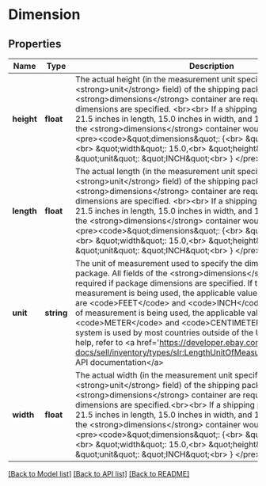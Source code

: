 # Dimension

## Properties
Name | Type | Description | Notes
------------ | ------------- | ------------- | -------------
**height** | **float** | The actual height (in the measurement unit specified in the &lt;strong&gt;unit&lt;/strong&gt; field) of the shipping package. All fields of the &lt;strong&gt;dimensions&lt;/strong&gt; container are required if package dimensions are specified. &lt;br&gt;&lt;br&gt; If a shipping package measured 21.5 inches in length, 15.0 inches in width, and 12.0 inches in height, the &lt;strong&gt;dimensions&lt;/strong&gt; container would look as follows: &lt;br&gt; &lt;pre&gt;&lt;code&gt;\&quot;dimensions\&quot;: {&lt;br&gt; \&quot;length\&quot;: 21.5,&lt;br&gt; \&quot;width\&quot;: 15.0,&lt;br&gt; \&quot;height\&quot;: 12.0,&lt;br&gt; \&quot;unit\&quot;: \&quot;INCH\&quot;&lt;br&gt; } &lt;/pre&gt;&lt;/code&gt; | [optional] 
**length** | **float** | The actual length (in the measurement unit specified in the &lt;strong&gt;unit&lt;/strong&gt; field) of the shipping package. All fields of the &lt;strong&gt;dimensions&lt;/strong&gt; container are required if package dimensions are specified. &lt;br&gt;&lt;br&gt; If a shipping package measured 21.5 inches in length, 15.0 inches in width, and 12.0 inches in height,  the &lt;strong&gt;dimensions&lt;/strong&gt; container would look as follows: &lt;br&gt; &lt;pre&gt;&lt;code&gt;\&quot;dimensions\&quot;: {&lt;br&gt; \&quot;length\&quot;: 21.5,&lt;br&gt; \&quot;width\&quot;: 15.0,&lt;br&gt; \&quot;height\&quot;: 12.0,&lt;br&gt; \&quot;unit\&quot;: \&quot;INCH\&quot;&lt;br&gt; } &lt;/pre&gt;&lt;/code&gt; | [optional] 
**unit** | **string** | The unit of measurement used to specify the dimensions of a shipping package. All fields of the &lt;strong&gt;dimensions&lt;/strong&gt; container are required if package dimensions are specified. If the English system of measurement is being used, the applicable values for dimension units are &lt;code&gt;FEET&lt;/code&gt; and &lt;code&gt;INCH&lt;/code&gt;. If the metric system of measurement is being used, the applicable values for weight units are &lt;code&gt;METER&lt;/code&gt; and &lt;code&gt;CENTIMETER&lt;/code&gt;. The metric system is used by most countries outside of the US. For implementation help, refer to &lt;a href&#x3D;&#x27;https://developer.ebay.com/api-docs/sell/inventory/types/slr:LengthUnitOfMeasureEnum&#x27;&gt;eBay API documentation&lt;/a&gt; | [optional] 
**width** | **float** | The actual width (in the measurement unit specified in the &lt;strong&gt;unit&lt;/strong&gt; field) of the shipping package. All fields of the &lt;strong&gt;dimensions&lt;/strong&gt; container are required if package dimensions are specified.&lt;br&gt;&lt;br&gt; If a shipping package measured 21.5 inches in length, 15.0 inches in width, and 12.0 inches in height,  the &lt;strong&gt;dimensions&lt;/strong&gt; container would look as follows: &lt;br&gt; &lt;pre&gt;&lt;code&gt;\&quot;dimensions\&quot;: {&lt;br&gt; \&quot;length\&quot;: 21.5,&lt;br&gt; \&quot;width\&quot;: 15.0,&lt;br&gt; \&quot;height\&quot;: 12.0,&lt;br&gt; \&quot;unit\&quot;: \&quot;INCH\&quot;&lt;br&gt; } &lt;/pre&gt;&lt;/code&gt; | [optional] 

[[Back to Model list]](../../README.md#documentation-for-models) [[Back to API list]](../../README.md#documentation-for-api-endpoints) [[Back to README]](../../README.md)

